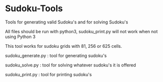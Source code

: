 # Sudoku-Tools
Tools for generating valid Sudoku's and for solving Sudoku's



All files should be run with python3, sudoku_print.py will not work when not using Python 3

This tool works for sudoku grids with 81, 256 or 625 cells.



sudoku_generate.py : tool for generating sudoku's

sudoku_solve.py : tool for solving whatever sudoku's it is offered

sudoku_print.py : tool for printing sudoku's
